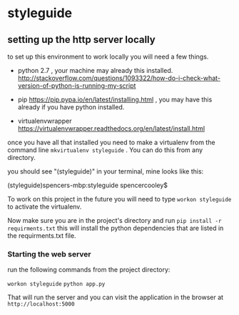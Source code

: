 # styleguide

## setting up the http server locally

to set up this environment to work locally you will need a few things. 
 - python 2.7 , your machine may already this installed. http://stackoverflow.com/questions/1093322/how-do-i-check-what-version-of-python-is-running-my-script

 - pip https://pip.pypa.io/en/latest/installing.html  , you may have this already if you have python installed.
 - virtualenvwrapper https://virtualenvwrapper.readthedocs.org/en/latest/install.html


once you have all that installed you need to make a virtualenv from the command line `mkvirtualenv styleguide` . You can do this from any directory. 

you should see "(styleguide)" in your terminal, mine looks like this: 

(styleguide)spencers-mbp:styleguide spencercooley$


To work on this project in the future you will need to type `workon styleguide` to activate the virtualenv. 


Now make sure you are in the project's directory and run `pip install -r requirments.txt`  this will install the python dependencies that are listed in the requirments.txt file. 


### Starting the web server

run the following commands from the project directory:

`workon styleguide`
`python app.py` 


That will run the server and you can visit the application in the browser at `http://localhost:5000`





